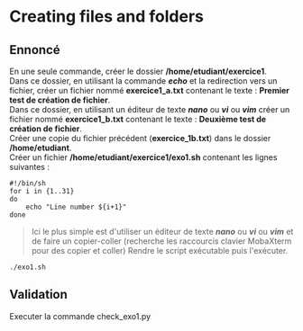 
# Creating files and folders

## Ennoncé

En une seule commande, créer le dossier **/home/etudiant/exercice1**.<br>
Dans ce dossier, en utilisant la commande ***echo*** et la redirection vers un fichier, créer un fichier nommé **exercice1_a.txt** contenant le texte : **Premier test de création de fichier**.<br>
Dans ce dossier, en utilisant un éditeur de texte ***nano*** ou ***vi*** ou ***vim*** créer un fichier nommé **exercice1_b.txt** contenant le texte : **Deuxième test de création de fichier**.<br>
Créer une copie du fichier précédent (**exercice_1b.txt**) dans le dossier **/home/etudiant**.<br>
Créer un fichier **/home/etudiant/exercice1/exo1.sh** contenant les lignes suivantes :
```
#!/bin/sh
for i in {1..31}
do
    echo "Line number ${i+1}"
done
```
> Ici le plus simple est d'utiliser un éditeur de texte ***nano*** ou ***vi*** ou ***vim*** et de faire un copier-coller (recherche les raccourcis clavier MobaXterm pour des copier et coller)
Rendre le script exécutable puis l'exécuter.
```
./exo1.sh
```

## Validation

Executer la commande check_exo1.py